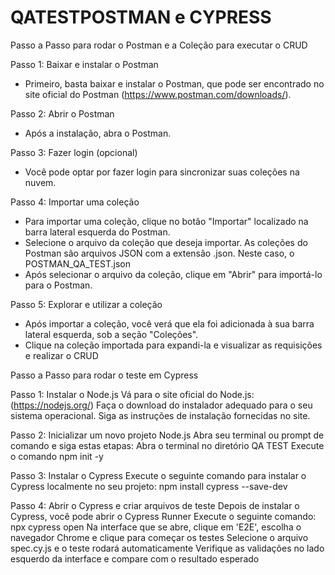 # QATESTPOSTMAN e CYPRESS

Passo a Passo para rodar o Postman e a Coleção para executar o CRUD

Passo 1: Baixar e instalar o Postman
- Primeiro, basta baixar e instalar o Postman, que pode ser encontrado no site oficial do Postman (https://www.postman.com/downloads/).

Passo 2: Abrir o Postman
- Após a instalação, abra o Postman.

Passo 3: Fazer login (opcional)
- Você pode optar por fazer login para sincronizar suas coleções na nuvem.

Passo 4: Importar uma coleção
- Para importar uma coleção, clique no botão "Importar" localizado na barra lateral esquerda do Postman.
- Selecione o arquivo da coleção que deseja importar. As coleções do Postman são arquivos JSON com a extensão .json. Neste caso, o POSTMAN_QA_TEST.json
- Após selecionar o arquivo da coleção, clique em "Abrir" para importá-lo para o Postman.

Passo 5: Explorar e utilizar a coleção
- Após importar a coleção, você verá que ela foi adicionada à sua barra lateral esquerda, sob a seção "Coleções".
- Clique na coleção importada para expandi-la e visualizar as requisições e realizar o CRUD

Passo a Passo para rodar o teste em Cypress

Passo 1: Instalar o Node.js
Vá para o site oficial do Node.js: (https://nodejs.org/)
Faça o download do instalador adequado para o seu sistema operacional.
Siga as instruções de instalação fornecidas no site.

Passo 2: Inicializar um novo projeto Node.js
Abra seu terminal ou prompt de comando e siga estas etapas:
Abra o terminal no diretório QA TEST 
Execute o comando npm init -y


Passo 3: Instalar o Cypress
Execute o seguinte comando para instalar o Cypress localmente no seu projeto: npm install cypress --save-dev


Passo 4: Abrir o Cypress e criar arquivos de teste
Depois de instalar o Cypress, você pode abrir o Cypress Runner 
Execute o seguinte comando: npx cypress open
Na interface que se abre, clique em 'E2E', escolha o navegador Chrome e clique para começar os testes
Selecione o arquivo spec.cy.js e o teste rodará automaticamente
Verifique as validações no lado esquerdo da interface e compare com o resultado esperado

